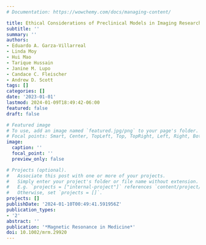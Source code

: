 ```yaml
---
# Documentation: https://wowchemy.com/docs/managing-content/

title: Ethical Considerations of Preclinical Models in Imaging Research
subtitle: ''
summary: ''
authors:
- Eduardo A. Garza-Villarreal
- Linda Moy
- Hui Mao
- Tarique Hussain
- Janine M. Lupo
- Candace C. Fleischer
- Andrew D. Scott
tags: []
categories: []
date: '2023-01-01'
lastmod: 2024-01-09T18:49:42-06:00
featured: false
draft: false

# Featured image
# To use, add an image named `featured.jpg/png` to your page's folder.
# Focal points: Smart, Center, TopLeft, Top, TopRight, Left, Right, BottomLeft, Bottom, BottomRight.
image:
  caption: ''
  focal_point: ''
  preview_only: false

# Projects (optional).
#   Associate this post with one or more of your projects.
#   Simply enter your project's folder or file name without extension.
#   E.g. `projects = ["internal-project"]` references `content/project/deep-learning/index.md`.
#   Otherwise, set `projects = []`.
projects: []
publishDate: '2024-01-10T00:49:41.591956Z'
publication_types:
- '2'
abstract: ''
publication: '*Magnetic Resonance in Medicine*'
doi: 10.1002/mrm.29920
---
```


